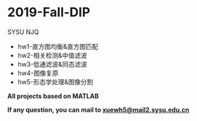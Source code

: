 # 2019-Fall-DIP
SYSU NJQ
* hw1-直方图均衡&直方图匹配
* hw2-相关检测&中值滤波
* hw3-低通滤波&同态滤波
* hw4-图像复原
* hw5-形态学处理&图像分割

**All projects based on MATLAB**

**If any question, you can mail to xuewh5@mail2.sysu.edu.cn**
